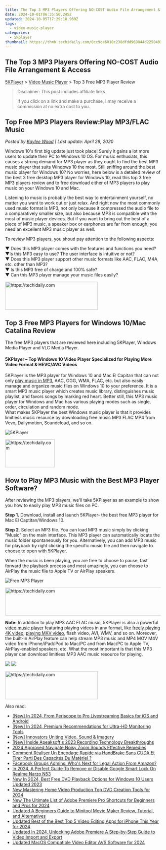 ```yaml
---
title: The Top 3 MP3 Players Offering NO-COST Audio File Arrangement & Access
date: 2024-10-01T06:35:56.245Z
updated: 2024-10-05T17:29:18.969Z
tags:
  - video-music-player
categories:
  - 5kplayer
thumbnail: https://thmb.techidaily.com/0cc9ca6810c238dfdd969844d2250493a479c3321512aa3c39ef7570f30da978.jpg
---
```


## The Top 3 MP3 Players Offering NO-COST Audio File Arrangement & Access

[5KPlayer](https://tools.techidaily.com/5kplayer/products/) \> [Video Music Player](https://tools.techidaily.com/5kplayer/video-music-player/) \> Top 3 Free MP3 Player Review

>  Disclaimer: This post includes affiliate links
>
>  If you click on a link and make a purchase, I may receive a commission at no extra cost to you.
>

## Top Free MP3 Players Review:Play MP3/FLAC Music

 _Posted by [Kaylee Wood](https://www.quora.com/profile/Amanda-Hu-21) | Last update: April 28, 2020_ 

Windows 10's first big update just took place! Surely it gains a lot more users to update their PC to Windows 10 OS. For music enthusiats, this causes a strong demand for MP3 player as they ought to find the best MP3 music player that suits Windows 10 the most. Still sniffing around the best music player for Windows 10? No worries, here below is a detailed review of the best 3 free desktop MP3 player for Windows 10, read this top 3 free MP3 players review and to free download either of MP3 players to play music on your Windows 10 and Mac. 

Listening to music is probably the best way to entertainment yourself, no matter you want to work out or just relax. And right now the most commonly used music format is MP3, not only because it compressed the audio file to a comparatively smaller size, but also because MP3 is compatible with the most of music player devices. But if you want to bring out the best of a piece of MP3 music, a speaker box or earphones are far from enough, you need an excellent MP3 music player as well. 

To review MP3 players, you shoud pay attention to the following aspects: 

 ▼ Does this MP3 player comes with the features and functions you need?  
 ▼Is this MP3 easy to use? The user interface is intuitive or not?  
 ▼ Does this MP3 player support other music formats like AAC, FLAC, M4A, etc. other than MP3?  
 ▼ Is this MP3 free of charge and 100% safe?  
 ▼ Can this MP3 player manage your music files easily? 

<!-- affiliate ads begin -->
<a href="https://aligracehair.sjv.io/c/5597632/2135369/19272" target="_top" id="2135369">
  <img src="//a.impactradius-go.com/display-ad/19272-2135369" border="0" alt="https://techidaily.com" width="300" height="90"/>
</a>
<img height="0" width="0" src="https://aligracehair.sjv.io/i/5597632/2135369/19272" style="position:absolute;visibility:hidden;" border="0" />
<!-- affiliate ads end -->

## Top 3 Free MP3 Players for Windows 10/Mac Catalina Review

The free MP3 players that are reviewed here including 5KPlayer, Windows Media Player and VLC Media Player.

#### **5KPlayer – Top Windows 10 Video Player Specialized for Playing More Video Format & HEVC/AVC Videos**

 5KPlayer is the MP3 player for Windows 10 and Mac El Capitan that can not only [play music in MP3](https://tools.techidaily.com/5kplayer/video-music-player/), AAC, OGG, WMA, FLAC, etc. but also easily manage and organize music files on Windows 10 to your preference. It is a smart MP3 music player which creates music library, distinguishes music playlist, and favors songs by marking red heart. Better still, this MP3 music player for Windows and Mac has various playing modes such as single, order, circulation and random mode.   
What makes 5KPlayer the best Windows music player is that it provides limitless music resource by downloading free music MP3 FLAC MP4 from Vevo, Dailymotion, Soundcloud, and so on.

![5KPlayer](https://www.5kplayer.com/video-music-player/img/play-music-with-5kp-0106.jpg) 

<!-- affiliate ads begin -->
<a href="https://review-au.sjv.io/c/5597632/2098700/14409" target="_top" id="2098700">
  <img src="//a.impactradius-go.com/display-ad/14409-2098700" border="0" alt="https://techidaily.com" width="160" height="90"/>
</a>
<img height="0" width="0" src="https://review-au.sjv.io/i/5597632/2098700/14409" style="position:absolute;visibility:hidden;" border="0" />
<!-- affiliate ads end -->

##  How to Play MP3 Music with the Best MP3 Player Software?

After reviewing the MP3 players, we'll take 5KPlayer as an example to show you how to easily play MP3 music files on PC.

**Step 1.** Download, install and launch 5KPlayer- the best free MP3 player for Mac El Captitan/Windows 10\. 

**Step 2**. Select an MP3 file. You can load MP3 music simply by clicking "Music" on the main interface. This MP3 player can automatically locate the music folder spontaneously for you. Alternatively, you can add MP3 music for playback by right clicking the specific music file and then navigate to choose to open with 5KPlayer.

When the music is been playing, you are free to choose to pause, fast forward the playback process and most amazingly, you can choose to AirPlay the music file to Apple TV or AirPlay speakers. 

![Free MP3 Player](https://www.5kplayer.com/video-music-player/img/mp3-player-review.jpg) 

<!-- affiliate ads begin -->
<a href="https://appsumo.8odi.net/c/5597632/2144299/7443" target="_top" id="2144299">
  <img src="//a.impactradius-go.com/display-ad/7443-2144299" border="0" alt="https://techidaily.com" width="728" height="90"/>
</a>
<img height="0" width="0" src="https://appsumo.8odi.net/i/5597632/2144299/7443" style="position:absolute;visibility:hidden;" border="0" />
<!-- affiliate ads end -->

**Note:** In addition to play MP3 AAC FLAC music, 5KPlayer is also a powerful [video music player](https://tools.techidaily.com/5kplayer/video-music-player/) featuring playing videos in any format, like [freely playing 4K video](https://tools.techidaily.com/5kplayer/video-music-player/), [playing MKV video](https://tools.techidaily.com/5kplayer/video-music-player/), flash video, AVI, WMV, and so on. Moreover, the built-in AirPlay feature can help stream MP3 music and MP4 MOV M4V video from iPhone/iPad/iPod to Mac/PC and from Mac/PC to Apple TV, AirPlay-enabled speakers, etc. What the most important is that this MP3 player can download limitless MP3 AAC music resource for playing.

[![](https://www.5kplayer.com/video-music-player/../button/freedownwhitewin.png)](https://tools.techidaily.com/5kplayer/products/) [![](https://www.5kplayer.com/video-music-player/../button/freedownbackmac.png)](https://tools.techidaily.com/5kplayer/products/)

<!-- affiliate ads begin -->
<a href="https://aligracehair.sjv.io/c/5597632/2012415/19272" target="_top" id="2012415">
  <img src="//a.impactradius-go.com/display-ad/19272-2012415" border="0" alt="https://techidaily.com" width="300" height="90"/>
</a>
<img height="0" width="0" src="https://aligracehair.sjv.io/i/5597632/2012415/19272" style="position:absolute;visibility:hidden;" border="0" />
<!-- affiliate ads end -->

<ins class="adsbygoogle"
     style="display:block"
     data-ad-format="autorelaxed"
     data-ad-client="ca-pub-7571918770474297"
     data-ad-slot="1223367746"></ins>

<ins class="adsbygoogle"
     style="display:block"
     data-ad-client="ca-pub-7571918770474297"
     data-ad-slot="8358498916"
     data-ad-format="auto"
     data-full-width-responsive="true"></ins>

<span class="atpl-alsoreadstyle">Also read:</span>
<div><ul>
<li><a href="https://facebook-video-content.techidaily.com/new-in-2024-from-periscope-to-pro-livestreaming-basics-for-ios-and-android/"><u>[New] In 2024, From Periscope to Pro Livestreaming Basics for iOS and Android</u></a></li>
<li><a href="https://video-capture.techidaily.com/new-in-2024-premium-recommendations-for-ultra-hd-monitoring-tools/"><u>[New] In 2024, Premium Recommendations for Ultra-HD Monitoring Tools</u></a></li>
<li><a href="https://youtube-blog.techidaily.com/nnovators-uniting-video-sound-and-imagery/"><u>[New] Innovators Uniting Video, Sound & Imagery</u></a></li>
<li><a href="https://video-screen-grab.techidaily.com/new-inside-apeaksofts-2023-recording-technology-breakthroughs/"><u>[New] Inside Apeaksoft's 2023 Recording Technology Breakthroughs</u></a></li>
<li><a href="https://extra-support.techidaily.com/2024-approved-navigate-noisy-zoom-sounds-effective-remedies/"><u>2024 Approved Navigate Noisy Zoom Sounds Effective Remedies</u></a></li>
<li><a href="https://some-knowledge.techidaily.com/comment-realiser-un-encodage-rapide-via-handbrake-sans-cuda-et-tirer-parti-des-capacites-du-materiel/"><u>Comment Réaliser Un Encodage Rapide via HandBrake Sans CUDA Et Tirer Parti Des Capacités Du Matériel ?</u></a></li>
<li><a href="https://facebook.techidaily.com/facebook-groups-admins-whos-next-for-legal-action-from-amazon/"><u>Facebook Groups Admins: Who's Next for Legal Action From Amazon?</u></a></li>
<li><a href="https://easy-unlock-android.techidaily.com/in-2024-a-perfect-guide-to-remove-or-disable-google-smart-lock-on-realme-narzo-n53-by-drfone-android/"><u>In 2024, A Perfect Guide To Remove or Disable Google Smart Lock On Realme Narzo N53</u></a></li>
<li><a href="https://video-ai-editor.techidaily.com/new-in-2024-best-free-dvd-playback-options-for-windows-10-users-updated-2023/"><u>New In 2024, Best Free DVD Playback Options for Windows 10 Users Updated 2023</u></a></li>
<li><a href="https://video-ai-editor.techidaily.com/new-mastering-home-video-production-top-dvd-creation-tools-for-2024/"><u>New Mastering Home Video Production Top DVD Creation Tools for 2024</u></a></li>
<li><a href="https://video-ai-editor.techidaily.com/new-the-ultimate-list-of-adobe-premiere-pro-shortcuts-for-beginners-and-pros-for-2024/"><u>New The Ultimate List of Adobe Premiere Pro Shortcuts for Beginners and Pros for 2024</u></a></li>
<li><a href="https://video-ai-editor.techidaily.com/updated-a-beginners-guide-to-minitool-movie-maker-review-tutorial-and-alternatives/"><u>Updated A Beginners Guide to Minitool Movie Maker Review, Tutorial, and Alternatives</u></a></li>
<li><a href="https://video-ai-editor.techidaily.com/updated-best-of-the-best-top-5-video-editing-apps-for-iphone-this-year-for-2024/"><u>Updated Best of the Best Top 5 Video Editing Apps for iPhone This Year for 2024</u></a></li>
<li><a href="https://video-ai-editor.techidaily.com/updated-in-2024-unlocking-adobe-premiere-a-step-by-step-guide-to-video-import-and-export/"><u>Updated In 2024, Unlocking Adobe Premiere A Step-by-Step Guide to Video Import and Export</u></a></li>
<li><a href="https://video-ai-editor.techidaily.com/updated-macos-compatible-video-editor-avs-software-for-2024/"><u>Updated MacOS Compatible Video Editor AVS Software for 2024</u></a></li>
</ul></div>


